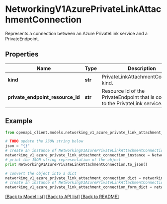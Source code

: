 # NetworkingV1AzurePrivateLinkAttachmentConnection

Represents a connection between an Azure PrivateLink service and a PrivateEndpoint.

## Properties
Name | Type | Description | Notes
------------ | ------------- | ------------- | -------------
**kind** | **str** | PrivateLinkAttachmentConnection kind. | 
**private_endpoint_resource_id** | **str** | Resource Id of the PrivateEndpoint that is connected to the PrivateLink service.  | 

## Example

```python
from openapi_client.models.networking_v1_azure_private_link_attachment_connection import NetworkingV1AzurePrivateLinkAttachmentConnection

# TODO update the JSON string below
json = "{}"
# create an instance of NetworkingV1AzurePrivateLinkAttachmentConnection from a JSON string
networking_v1_azure_private_link_attachment_connection_instance = NetworkingV1AzurePrivateLinkAttachmentConnection.from_json(json)
# print the JSON string representation of the object
print NetworkingV1AzurePrivateLinkAttachmentConnection.to_json()

# convert the object into a dict
networking_v1_azure_private_link_attachment_connection_dict = networking_v1_azure_private_link_attachment_connection_instance.to_dict()
# create an instance of NetworkingV1AzurePrivateLinkAttachmentConnection from a dict
networking_v1_azure_private_link_attachment_connection_form_dict = networking_v1_azure_private_link_attachment_connection.from_dict(networking_v1_azure_private_link_attachment_connection_dict)
```
[[Back to Model list]](../ccloud/README.md#documentation-for-models) [[Back to API list]](../ccloud/README.md#documentation-for-api-endpoints) [[Back to README]](../ccloud/README.md)


